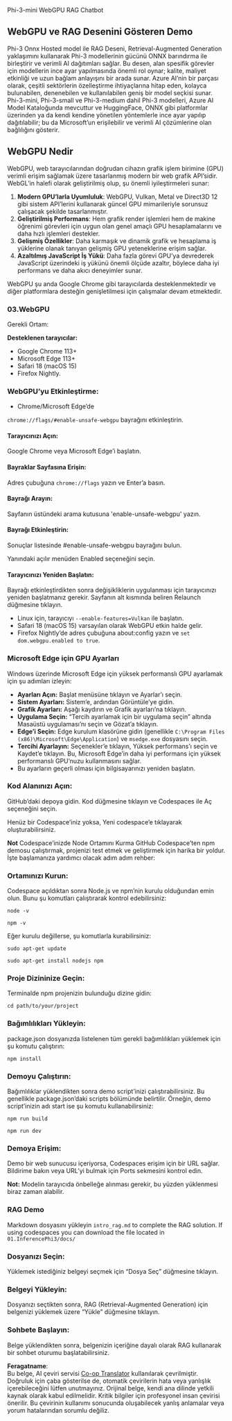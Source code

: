 <!--
CO_OP_TRANSLATOR_METADATA:
{
  "original_hash": "4aac6b8a5dcbbe9a32b47be30340cac2",
  "translation_date": "2025-05-09T05:18:08+00:00",
  "source_file": "code/08.RAG/rag_webgpu_chat/README.md",
  "language_code": "tr"
}
-->
Phi-3-mini WebGPU RAG Chatbot

## WebGPU ve RAG Desenini Gösteren Demo
Phi-3 Onnx Hosted model ile RAG Deseni, Retrieval-Augmented Generation yaklaşımını kullanarak Phi-3 modellerinin gücünü ONNX barındırma ile birleştirir ve verimli AI dağıtımları sağlar. Bu desen, alan spesifik görevler için modellerin ince ayar yapılmasında önemli rol oynar; kalite, maliyet etkinliği ve uzun bağlam anlayışını bir arada sunar. Azure AI’nin bir parçası olarak, çeşitli sektörlerin özelleştirme ihtiyaçlarına hitap eden, kolayca bulunabilen, denenebilen ve kullanılabilen geniş bir model seçkisi sunar. Phi-3-mini, Phi-3-small ve Phi-3-medium dahil Phi-3 modelleri, Azure AI Model Kataloğunda mevcuttur ve HuggingFace, ONNX gibi platformlar üzerinden ya da kendi kendine yönetilen yöntemlerle ince ayar yapılıp dağıtılabilir; bu da Microsoft’un erişilebilir ve verimli AI çözümlerine olan bağlılığını gösterir.

## WebGPU Nedir
WebGPU, web tarayıcılarından doğrudan cihazın grafik işlem birimine (GPU) verimli erişim sağlamak üzere tasarlanmış modern bir web grafik API’sidir. WebGL’in halefi olarak geliştirilmiş olup, şu önemli iyileştirmeleri sunar:

1. **Modern GPU’larla Uyumluluk**: WebGPU, Vulkan, Metal ve Direct3D 12 gibi sistem API’lerini kullanarak güncel GPU mimarileriyle sorunsuz çalışacak şekilde tasarlanmıştır.
2. **Geliştirilmiş Performans**: Hem grafik render işlemleri hem de makine öğrenimi görevleri için uygun olan genel amaçlı GPU hesaplamalarını ve daha hızlı işlemleri destekler.
3. **Gelişmiş Özellikler**: Daha karmaşık ve dinamik grafik ve hesaplama iş yüklerine olanak tanıyan gelişmiş GPU yeteneklerine erişim sağlar.
4. **Azaltılmış JavaScript İş Yükü**: Daha fazla görevi GPU’ya devrederek JavaScript üzerindeki iş yükünü önemli ölçüde azaltır, böylece daha iyi performans ve daha akıcı deneyimler sunar.

WebGPU şu anda Google Chrome gibi tarayıcılarda desteklenmektedir ve diğer platformlara desteğin genişletilmesi için çalışmalar devam etmektedir.

### 03.WebGPU
Gerekli Ortam:

**Desteklenen tarayıcılar:** 
- Google Chrome 113+
- Microsoft Edge 113+
- Safari 18 (macOS 15)
- Firefox Nightly.

### WebGPU’yu Etkinleştirme:

- Chrome/Microsoft Edge’de

`chrome://flags/#enable-unsafe-webgpu` bayrağını etkinleştirin.

#### Tarayıcınızı Açın:
Google Chrome veya Microsoft Edge’i başlatın.

#### Bayraklar Sayfasına Erişin:
Adres çubuğuna `chrome://flags` yazın ve Enter’a basın.

#### Bayrağı Arayın:
Sayfanın üstündeki arama kutusuna 'enable-unsafe-webgpu' yazın.

#### Bayrağı Etkinleştirin:
Sonuçlar listesinde #enable-unsafe-webgpu bayrağını bulun.

Yanındaki açılır menüden Enabled seçeneğini seçin.

#### Tarayıcınızı Yeniden Başlatın:

Bayrağı etkinleştirdikten sonra değişikliklerin uygulanması için tarayıcınızı yeniden başlatmanız gerekir. Sayfanın alt kısmında beliren Relaunch düğmesine tıklayın.

- Linux için, tarayıcıyı `--enable-features=Vulkan` ile başlatın.
- Safari 18 (macOS 15) varsayılan olarak WebGPU etkin halde gelir.
- Firefox Nightly’de adres çubuğuna about:config yazın ve `set dom.webgpu.enabled to true`.

### Microsoft Edge için GPU Ayarları

Windows üzerinde Microsoft Edge için yüksek performanslı GPU ayarlamak için şu adımları izleyin:

- **Ayarları Açın:** Başlat menüsüne tıklayın ve Ayarlar’ı seçin.
- **Sistem Ayarları:** Sistem’e, ardından Görüntüle’ye gidin.
- **Grafik Ayarları:** Aşağı kaydırın ve Grafik ayarları’na tıklayın.
- **Uygulama Seçin:** “Tercih ayarlamak için bir uygulama seçin” altında Masaüstü uygulaması’nı seçin ve Gözat’a tıklayın.
- **Edge’i Seçin:** Edge kurulum klasörüne gidin (genellikle `C:\Program Files (x86)\Microsoft\Edge\Application`) ve `msedge.exe` dosyasını seçin.
- **Tercihi Ayarlayın:** Seçenekler’e tıklayın, Yüksek performans’ı seçin ve Kaydet’e tıklayın.
Bu, Microsoft Edge’in daha iyi performans için yüksek performanslı GPU’nuzu kullanmasını sağlar.
- Bu ayarların geçerli olması için bilgisayarınızı yeniden başlatın.

### Kod Alanınızı Açın:
GitHub’daki depoya gidin.
Kod düğmesine tıklayın ve Codespaces ile Aç seçeneğini seçin.

Henüz bir Codespace’iniz yoksa, Yeni codespace’e tıklayarak oluşturabilirsiniz.

**Not** Codespace’inizde Node Ortamını Kurma
GitHub Codespace’ten npm demosu çalıştırmak, projenizi test etmek ve geliştirmek için harika bir yoldur. İşte başlamanıza yardımcı olacak adım adım rehber:

### Ortamınızı Kurun:
Codespace açıldıktan sonra Node.js ve npm’nin kurulu olduğundan emin olun. Bunu şu komutları çalıştırarak kontrol edebilirsiniz:
```
node -v
```
```
npm -v
```

Eğer kurulu değillerse, şu komutlarla kurabilirsiniz:
```
sudo apt-get update
```
```
sudo apt-get install nodejs npm
```

### Proje Dizininize Geçin:
Terminalde npm projenizin bulunduğu dizine gidin:
```
cd path/to/your/project
```

### Bağımlılıkları Yükleyin:
package.json dosyanızda listelenen tüm gerekli bağımlılıkları yüklemek için şu komutu çalıştırın:

```
npm install
```

### Demoyu Çalıştırın:
Bağımlılıklar yüklendikten sonra demo script’inizi çalıştırabilirsiniz. Bu genellikle package.json’daki scripts bölümünde belirtilir. Örneğin, demo script’inizin adı start ise şu komutu kullanabilirsiniz:

```
npm run build
```
```
npm run dev
```

### Demoya Erişim:
Demo bir web sunucusu içeriyorsa, Codespaces erişim için bir URL sağlar. Bildirime bakın veya URL’yi bulmak için Ports sekmesini kontrol edin.

**Not:** Modelin tarayıcıda önbelleğe alınması gerekir, bu yüzden yüklenmesi biraz zaman alabilir.

### RAG Demo
Markdown dosyasını yükleyin `intro_rag.md` to complete the RAG solution. If using codespaces you can download the file located in `01.InferencePhi3/docs/`

### Dosyanızı Seçin:
Yüklemek istediğiniz belgeyi seçmek için “Dosya Seç” düğmesine tıklayın.

### Belgeyi Yükleyin:
Dosyanızı seçtikten sonra, RAG (Retrieval-Augmented Generation) için belgenizi yüklemek üzere “Yükle” düğmesine tıklayın.

### Sohbete Başlayın:
Belge yüklendikten sonra, belgenizin içeriğine dayalı olarak RAG kullanarak bir sohbet oturumu başlatabilirsiniz.

**Feragatname**:  
Bu belge, AI çeviri servisi [Co-op Translator](https://github.com/Azure/co-op-translator) kullanılarak çevrilmiştir. Doğruluk için çaba gösterilse de, otomatik çevirilerin hata veya yanlışlık içerebileceğini lütfen unutmayınız. Orijinal belge, kendi ana dilinde yetkili kaynak olarak kabul edilmelidir. Kritik bilgiler için profesyonel insan çevirisi önerilir. Bu çevirinin kullanımı sonucunda oluşabilecek yanlış anlamalar veya yorum hatalarından sorumlu değiliz.